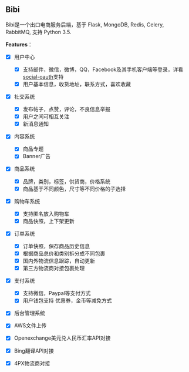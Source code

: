 ## Bibi

Bibi是一个出口电商服务后端，基于 Flask, MongoDB, Redis, Celery, RabbitMQ, 支持 Python 3.5.

**Features**：

- [x] 用户中心
    - [x] 支持邮件，微信，微博，QQ，Facebook及其手机客户端等登录，详看[social-oauth](https://github.com/seasonstar/social-oauth)支持
    - [x] 用户基本信息，收货地址，联系方式，喜欢收藏
- [x] 社交系统
    - [x] 发布帖子，点赞，评论，不良信息举报
    - [x] 用户之间可相互关注
    - [x] 新消息通知
- [x] 内容系统
    - [x] 商品专题
    - [x] Banner广告
- [x] 商品系统
    - [x] 品牌，类别，标签，供货商，价格系统
    - [x] 商品基于不同颜色，尺寸等不同价格的子选择
- [x] 购物车系统
    - [x] 支持匿名放入购物车
    - [x] 商品快照，上下架更新
- [x] 订单系统
    - [x] 订单快照，保存商品历史信息
    - [x] 根据商品总价和类别拆分成不同包裹
    - [x] 国内外物流信息跟踪，自动更新
    - [x] 第三方物流商对接包裹处理
- [x] 支付系统
    - [x] 支持微信，Paypal等支付方式
    - [x] 用户钱包支持 优惠券，金币等减免方式
- [x] 后台管理系统

- [x] AWS文件上传
- [x] Openexchange美元兑人民币汇率API对接
- [x] Bing翻译API对接
- [x] 4PX物流商对接
